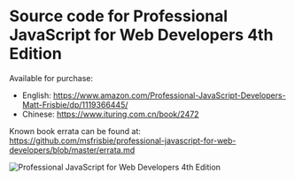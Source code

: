 # Source code for Professional JavaScript for Web Developers 4th Edition

Available for purchase:
* English: https://www.amazon.com/Professional-JavaScript-Developers-Matt-Frisbie/dp/1119366445/
* Chinese: https://www.ituring.com.cn/book/2472

Known book errata can be found at: https://github.com/msfrisbie/professional-javascript-for-web-developers/blob/master/errata.md

![Professional JavaScript for Web Developers 4th Edition](https://raw.githubusercontent.com/msfrisbie/professional-javascript-for-web-developers/master/pjwd_front_cover.jpg?raw=true)

